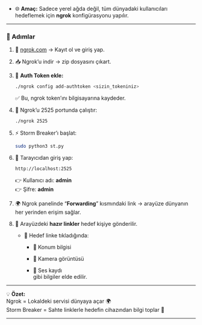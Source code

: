 - 🌐 **Amaç:** Sadece yerel ağda değil, tüm dünyadaki kullanıcıları hedeflemek için **ngrok** konfigürasyonu yapılır.
    

---

### 🔑 Adımlar

1. 📝 [ngrok.com](https://ngrok.com/) → Kayıt ol ve giriş yap.
    
2. 📥 Ngrok’u indir → zip dosyasını çıkart.
    
3. 🔗 **Auth Token ekle:**
    
    ```bash
    ./ngrok config add-authtoken <sizin_tokeniniz>
    ```
    
    ✅ Bu, ngrok token’ını bilgisayarına kaydeder.
    
4. 🚀 Ngrok’u 2525 portunda çalıştır:
    
    ```bash
    ./ngrok 2525
    ```
    
5. ⚡ Storm Breaker’ı başlat:
    
    ```bash
    sudo python3 st.py
    ```
    
6. 🔐 Tarayıcıdan giriş yap:
    
    ```
    http://localhost:2525
    ```
    
    👉 Kullanıcı adı: **admin**  
    👉 Şifre: **admin**
    
7. 🌍 Ngrok panelinde “**Forwarding**” kısmındaki link → arayüze dünyanın her yerinden erişim sağlar.
    
8. 🎯 Arayüzdeki **hazır linkler** hedef kişiye gönderilir.
    
    - 🔎 Hedef linke tıkladığında:
        
        - 📍 Konum bilgisi
            
        - 📸 Kamera görüntüsü
            
        - 🎤 Ses kaydı  
            gibi bilgiler elde edilir.
            

---

💡 **Özet:**  
Ngrok = Lokaldeki servisi dünyaya açar 🌍  
Storm Breaker = Sahte linklerle hedefin cihazından bilgi toplar 🎯

---